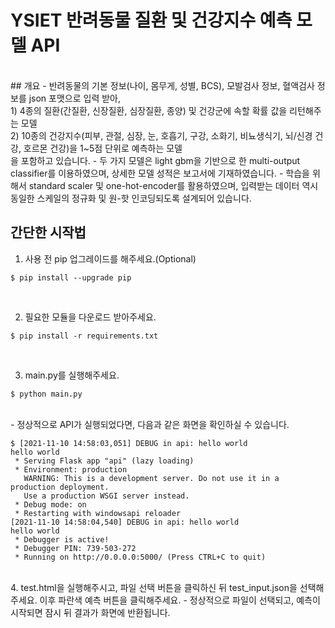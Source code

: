 # YSIET 반려동물 질환 및 건강지수 예측 모델 API
<br>
## 개요
- 반려동물의 기본 정보(나이, 몸무게, 성별, BCS), 모발검사 정보, 혈액검사 정보를 json 포맷으로 입력 받아, <br>
1)  4종의 질환(간질환, 신장질환, 심장질환, 종양) 및 건강군에 속할 확률 값을 리턴해주는 모델<br>
2)  10종의 건강지수(피부, 관절, 심장, 눈, 호흡기, 구강, 소화기, 비뇨생식기, 뇌/신경 건강, 호르몬 건강)을 1~5점 단위로 예측하는 모델 <br>
을 포함하고 있습니다.
- 두 가지 모델은 light gbm을 기반으로 한 multi-output classifier를 이용하였으며, 상세한 모델 성적은 보고서에 기재하였습니다.
- 학습을 위해서 standard scaler 및 one-hot-encoder를 활용하였으며, 입력받는 데이터 역시 동일한 스케일의 정규화 및 원-핫 인코딩되도록 설계되어 있습니다.


## 간단한 시작법

1. 사용 전 pip 업그레이드를 해주세요.(Optional)
```shell
$ pip install --upgrade pip
```
<br>

2. 필요한 모듈을 다운로드 받아주세요.
```shell
$ pip install -r requirements.txt
```
<br>

3. main.py를 실행해주세요.
```shell
$ python main.py
```
<br>
- 정상적으로 API가 실행되었다면, 다음과 같은 화면을 확인하실 수 있습니다.

```shell
$ [2021-11-10 14:58:03,051] DEBUG in api: hello world
hello world
 * Serving Flask app "api" (lazy loading)
 * Environment: production
   WARNING: This is a development server. Do not use it in a production deployment.
   Use a production WSGI server instead.
 * Debug mode: on
 * Restarting with windowsapi reloader
[2021-11-10 14:58:04,540] DEBUG in api: hello world
hello world
 * Debugger is active!
 * Debugger PIN: 739-503-272
 * Running on http://0.0.0.0:5000/ (Press CTRL+C to quit)
```
<br>
4. test.html을 실행해주시고, 파일 선택 버튼을 클릭하신 뒤 test_input.json을 선택해주세요. 이후 파란색 예측 버튼을 클릭해주세요.
- 정상적으로 파일이 선택되고, 예측이 시작되면 잠시 뒤 결과가 화면에 반환됩니다.



